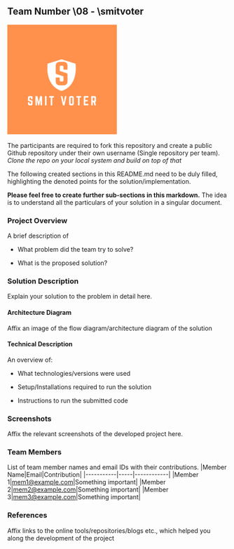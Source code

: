 ## Team Number \08 - \smitvoter
<img src="https://github.com/i-anuragmishra/Adrishta-Hackathon-Template/blob/master/Application%20Code/Additional%20resources./SecurityLogo.jpg" width="250" height="250">

The participants are required to fork this repository and create a public Github repository under their own username (Single repository per team). *Clone the repo on your local system and build on top of that*

The following created sections in this README.md need to be duly filled, highlighting the denoted points for the solution/implementation. 

**Please feel free to create further sub-sections in this markdown.** The idea is to understand all the particulars of your solution in a singular document.

### Project Overview

A brief description of 
* What problem did the team try to solve?

* What is the proposed solution?

### Solution Description

Explain your solution to the problem in detail here.

#### Architecture Diagram

Affix an image of the flow diagram/architecture diagram of the solution

#### Technical Description

An overview of:
* What technologies/versions were used

* Setup/Installations required to run the solution

* Instructions to run the submitted code

### Screenshots
Affix the relevant screenshots of the developed project here.

### Team Members
List of team member names and email IDs with their contributions.
|Member Name|Email|Contribution|
|-----------|-----|------------|
|Member 1|mem1@example.com|Something important|
|Member 2|mem2@example.com|Something important|
|Member 3|mem3@example.com|Something important|

### References
Affix links to the online tools/repositories/blogs etc., which helped you along the development of the project
